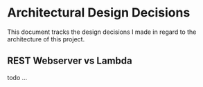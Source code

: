 # Architectural Design Decisions

This document tracks the design decisions I made in regard to the architecture of this project.

## REST Webserver vs Lambda

todo ...
